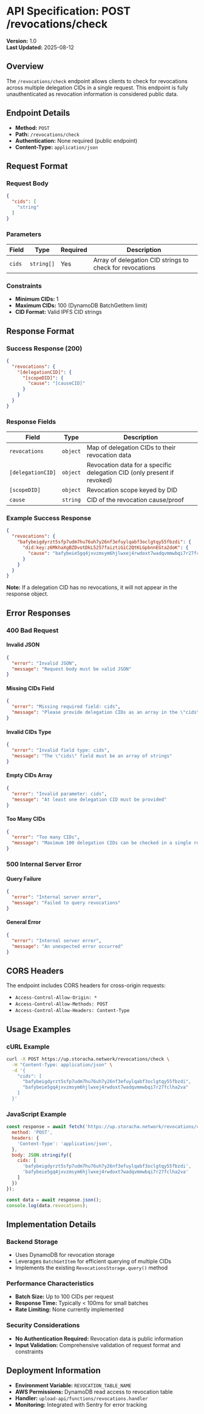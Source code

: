 # API Specification: POST /revocations/check

**Version:** 1.0  
**Last Updated:** 2025-08-12  

## Overview

The `/revocations/check` endpoint allows clients to check for revocations across multiple delegation CIDs in a single request. This endpoint is fully unauthenticated as revocation information is considered public data.

## Endpoint Details

- **Method:** `POST`
- **Path:** `/revocations/check`
- **Authentication:** None required (public endpoint)
- **Content-Type:** `application/json`

## Request Format

### Request Body

```json
{
  "cids": [
    "string"
  ]
}
```

### Parameters

| Field | Type | Required | Description |
|-------|------|----------|-------------|
| `cids` | `string[]` | Yes | Array of delegation CID strings to check for revocations |

### Constraints

- **Minimum CIDs:** 1
- **Maximum CIDs:** 100 (DynamoDB BatchGetItem limit)
- **CID Format:** Valid IPFS CID strings

## Response Format

### Success Response (200)

```json
{
  "revocations": {
    "[delegationCID]": {
      "[scopeDID]": {
        "cause": "[causeCID]"
      }
    }
  }
}
```

### Response Fields

| Field | Type | Description |
|-------|------|-------------|
| `revocations` | `object` | Map of delegation CIDs to their revocation data |
| `[delegationCID]` | `object` | Revocation data for a specific delegation CID (only present if revoked) |
| `[scopeDID]` | `object` | Revocation scope keyed by DID |
| `cause` | `string` | CID of the revocation cause/proof |

### Example Success Response

```json
{
  "revocations": {
    "bafybeigdyrzt5sfp7udm7hu76uh7y26nf3efuylqabf3oclgtqy55fbzdi": {
      "did:key:z6MkhaXgBZDvotDkL5257faiztiGiC2QtKLGpbnnEGta2doK": {
        "cause": "bafybeie5gq4jxvzmsym6hjlwxej4rwdoxt7wadqvmmwbqi7r27fclha2va"
      }
    }
  }
}
```

**Note:** If a delegation CID has no revocations, it will not appear in the response object.

## Error Responses

### 400 Bad Request

#### Invalid JSON
```json
{
  "error": "Invalid JSON",
  "message": "Request body must be valid JSON"
}
```

#### Missing CIDs Field
```json
{
  "error": "Missing required field: cids",
  "message": "Please provide delegation CIDs as an array in the \"cids\" field"
}
```

#### Invalid CIDs Type
```json
{
  "error": "Invalid field type: cids",
  "message": "The \"cids\" field must be an array of strings"
}
```

#### Empty CIDs Array
```json
{
  "error": "Invalid parameter: cids",
  "message": "At least one delegation CID must be provided"
}
```

#### Too Many CIDs
```json
{
  "error": "Too many CIDs",
  "message": "Maximum 100 delegation CIDs can be checked in a single request"
}
```

### 500 Internal Server Error

#### Query Failure
```json
{
  "error": "Internal server error",
  "message": "Failed to query revocations"
}
```

#### General Error
```json
{
  "error": "Internal server error",
  "message": "An unexpected error occurred"
}
```

## CORS Headers

The endpoint includes CORS headers for cross-origin requests:

- `Access-Control-Allow-Origin: *`
- `Access-Control-Allow-Methods: POST`
- `Access-Control-Allow-Headers: Content-Type`

## Usage Examples

### cURL Example

```bash
curl -X POST https://up.storacha.network/revocations/check \
  -H "Content-Type: application/json" \
  -d '{
    "cids": [
      "bafybeigdyrzt5sfp7udm7hu76uh7y26nf3efuylqabf3oclgtqy55fbzdi",
      "bafybeie5gq4jxvzmsym6hjlwxej4rwdoxt7wadqvmmwbqi7r27fclha2va"
    ]
  }'
```

### JavaScript Example

```javascript
const response = await fetch('https://up.storacha.network/revocations/check', {
  method: 'POST',
  headers: {
    'Content-Type': 'application/json',
  },
  body: JSON.stringify({
    cids: [
      'bafybeigdyrzt5sfp7udm7hu76uh7y26nf3efuylqabf3oclgtqy55fbzdi',
      'bafybeie5gq4jxvzmsym6hjlwxej4rwdoxt7wadqvmmwbqi7r27fclha2va'
    ]
  })
});

const data = await response.json();
console.log(data.revocations);
```

## Implementation Details

### Backend Storage
- Uses DynamoDB for revocation storage
- Leverages `BatchGetItem` for efficient querying of multiple CIDs
- Implements the existing `RevocationsStorage.query()` method

### Performance Characteristics
- **Batch Size:** Up to 100 CIDs per request
- **Response Time:** Typically < 100ms for small batches
- **Rate Limiting:** None currently implemented

### Security Considerations
- **No Authentication Required:** Revocation data is public information
- **Input Validation:** Comprehensive validation of request format and constraints

## Deployment Information

- **Environment Variable:** `REVOCATION_TABLE_NAME`
- **AWS Permissions:** DynamoDB read access to revocation table
- **Handler:** `upload-api/functions/revocations.handler`
- **Monitoring:** Integrated with Sentry for error tracking


